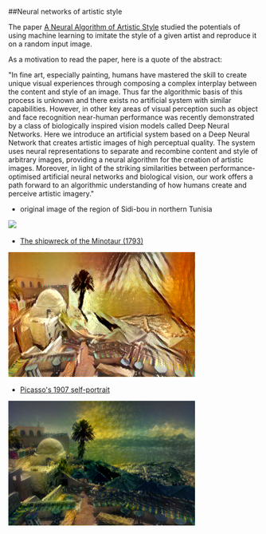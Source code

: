 
##Neural networks of artistic style 

The paper [A Neural Algorithm of Artistic Style](http://arxiv.org/abs/1508.06576) studied the potentials of using machine learning to imitate the style of a given artist and reproduce it on a random input image. 

As a motivation to read the paper, here is a quote of the abstract: 

"In fine art, especially painting, humans have mastered the skill to create unique visual experiences through composing a complex interplay between the content and style of an image. Thus far the algorithmic basis of this process is unknown and there exists no artificial system with similar capabilities. However, in other key areas of visual perception such as object and face recognition near-human performance was recently demonstrated by a class of biologically inspired vision models called Deep Neural Networks. Here we introduce an artificial system based on a Deep Neural Network that creates artistic images of high perceptual quality. The system uses neural representations to separate and recombine content and style of arbitrary images, providing a neural algorithm for the creation of artistic images. Moreover, in light of the striking similarities between performance-optimised artificial neural networks and biological vision, our work offers a path forward to an algorithmic understanding of how humans create and perceive artistic imagery."

 - original image of the region of Sidi-bou in northern Tunisia 

 <img src="https://github.com/supcom-machine-learning/experiments/blob/master/artistic_neural_networks/original/tunisia-sidi-bou.jpg" height="250px">

 - [The shipwreck of the Minotaur (1793)](https://en.wikipedia.org/wiki/HMS_Minotaur_(1793))

 <img src="https://github.com/supcom-machine-learning/experiments/blob/master/artistic_neural_networks/paintings/sidi-bou-picasso-style.png" height="250px">

 - [Picasso's 1907 self-portrait](http://www.wikiart.org/en/pablo-picasso/self-portrait-1907)
  
 <img src="https://github.com/supcom-machine-learning/experiments/blob/master/artistic_neural_networks/paintings/Minotaur-style.png" height="250px">

